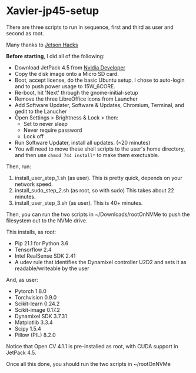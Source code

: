 # Xavier-jp45-setup

There are three scripts to run in sequence, first and third as user and second as root.  

Many thanks to [Jetson Hacks](https://github.com/jetsonhacks/)

**Before starting**, I did all of the following:
* Download JetPack 4.5 from [Nvidia Developer](https://developer.nvidia.com/embedded/downloads)
* Copy the disk image onto a Micro SD card.
* Boot, accept license, do the basic Ubuntu setup.  I chose to auto-login and to push power usage to 15W_6CORE.
* Re-boot, hit 'Next' through the gnome-initial-setup
* Remove the three LibreOffice icons from Launcher
* Add Software Updater, Software & Updates, Chromium, Terminal, and gedit to the Lanucher
* Open Settings > Brightness & Lock > then:
  * Set to never sleep
  * Never require password
  * Lock off
* Run Software Updater, install all updates. (~20 minutes)
* You will need to move these shell scripts to the user's home directory, and then use `chmod 744 install*` to make them exectuable.

Then, run:
1. install_user_step_1.sh (as user).  This is pretty quick, depends on your network speed.
2. install_sudo_step_2.sh (as root, so with sudo) This takes about 22 minutes.
3. install_user_step_3.sh (as user).  This is 40+ minutes.

Then, you can run the two scripts in ~/Downloads/rootOnNVMe to push the filesystem out to the NVMe drive.

This installs, as root:
* Pip 21.1 for Python 3.6
* Tensorflow 2.4
* Intel RealSense SDK 2.41
* A udev rule that identifies the Dynamixel controller U2D2 and sets it as readable/writeable by the user

And, as user:
* Pytorch 1.8.0
* Torchvision 0.9.0
* Scikit-learn 0.24.2
* Scikit-image 0.17.2
* Dynamixel SDK 3.7.31
* Matplotlib 3.3.4
* Scipy 1.5.4
* Pillow (PIL) 8.2.0

Notice that Open CV 4.1.1 is pre-installed as root, with CUDA support in JetPack 4.5.

Once all this done, you should run the two scripts in ~/rootOnNVMe
